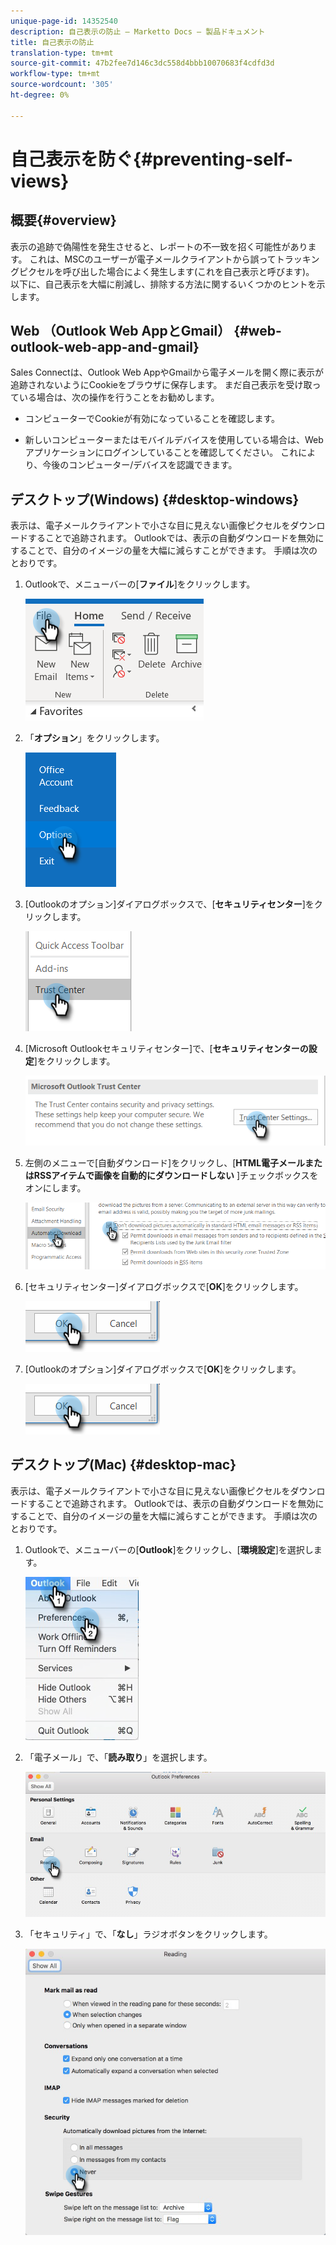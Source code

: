```yaml
---
unique-page-id: 14352540
description: 自己表示の防止 — Marketto Docs — 製品ドキュメント
title: 自己表示の防止
translation-type: tm+mt
source-git-commit: 47b2fee7d146c3dc558d4bbb10070683f4cdfd3d
workflow-type: tm+mt
source-wordcount: '305'
ht-degree: 0%

---
```



# 自己表示を防ぐ{#preventing-self-views}

## 概要{#overview}

表示の追跡で偽陽性を発生させると、レポートの不一致を招く可能性があります。 これは、MSCのユーザーが電子メールクライアントから誤ってトラッキングピクセルを呼び出した場合によく発生します(これを自己表示と呼びます)。 以下に、自己表示を大幅に削減し、排除する方法に関するいくつかのヒントを示します。

## Web （Outlook Web AppとGmail） {#web-outlook-web-app-and-gmail}

Sales Connectは、Outlook Web AppやGmailから電子メールを開く際に表示が追跡されないようにCookieをブラウザに保存します。 まだ自己表示を受け取っている場合は、次の操作を行うことをお勧めします。

* コンピューターでCookieが有効になっていることを確認します。

* 新しいコンピューターまたはモバイルデバイスを使用している場合は、Webアプリケーションにログインしていることを確認してください。 これにより、今後のコンピューター/デバイスを認識できます。

## デスクトップ(Windows) {#desktop-windows}

表示は、電子メールクライアントで小さな目に見えない画像ピクセルをダウンロードすることで追跡されます。 Outlookでは、表示の自動ダウンロードを無効にすることで、自分のイメージの量を大幅に減らすことができます。 手順は次のとおりです。

1. Outlookで、メニューバーの[**ファイル**]をクリックします。

   ![](assets/win-1.png)

1. 「**オプション**」をクリックします。

   ![](assets/win-2.png)

1. [Outlookのオプション]ダイアログボックスで、[**セキュリティセンター**]をクリックします。

   ![](assets/win-3.png)

1. [Microsoft Outlookセキュリティセンター]で、[**セキュリティセンターの設定**]をクリックします。

   ![](assets/win-4.png)

1. 左側のメニューで[自動ダウンロード]をクリックし、[**HTML電子メールまたはRSSアイテムで画像を自動的にダウンロードしない** ]チェックボックスをオンにします。

   ![](assets/win-5.png)

1. [セキュリティセンター]ダイアログボックスで[**OK**]をクリックします。

   ![](assets/win-6.png)

1. [Outlookのオプション]ダイアログボックスで[**OK**]をクリックします。

   ![](assets/win-6.png)

## デスクトップ(Mac) {#desktop-mac}

表示は、電子メールクライアントで小さな目に見えない画像ピクセルをダウンロードすることで追跡されます。 Outlookでは、表示の自動ダウンロードを無効にすることで、自分のイメージの量を大幅に減らすことができます。 手順は次のとおりです。

1. Outlookで、メニューバーの[**Outlook**]をクリックし、[**環境設定**]を選択します。

   ![](assets/mac-1.png)

1. 「電子メール」で、「**読み取り**」を選択します。

   ![](assets/mac-2.png)

1. 「セキュリティ」で、「**なし**」ラジオボタンをクリックします。

   ![](assets/mac-3.png)

